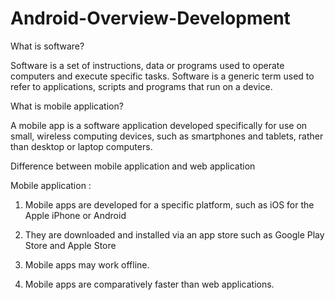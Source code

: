 # Android-Overview-Development

What is software?

Software is a set of instructions, data or programs used to operate computers
and execute specific tasks. Software is a generic term used to refer to
applications, scripts and programs that run on a device.


What is mobile application?

A mobile app is a software application developed specifically for use on small,
wireless computing devices, such as smartphones and tablets, rather than
desktop or laptop computers.


Difference between mobile application and web application 

Mobile application :

1) Mobile apps are developed for a specific
platform, such as iOS for the Apple iPhone or
Android

2) They are downloaded and installed via an app
store such as Google Play Store and Apple Store

3) Mobile apps may work offline.

4) Mobile apps are comparatively faster than web
applications.
